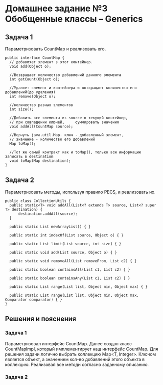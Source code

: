 # Домашнее задание №3 Обобщенные классы – Generics

## Задача 1
Параметризовать CountMap и реализовать его.
    
    public interface CountMap {
      // добавляет элемент в этот контейнер.
      void add(Object o);
  
      //Возвращает количество добавлений данного элемента
      int getCount(Object o);
  
      //Удаляет элемент и контейнера и возвращает количество его добавлений(до удаления)
      int remove(Object o);
  
      //количество разных элементов
      int size();
  
      //Добавить все элементы из source в текущий контейнер, 
      // при совпадении ключей,     суммировать значения
      void addAll(CountMap source);
  
      //Вернуть java.util.Map. ключ - добавленный элемент, 
      // значение - количество его добавлений
      Map toMap();
  
      //Тот же самый контракт как и toMap(), только всю информацию записать в destination
      void toMap(Map destination);
    }

## Задача 2
Параметризовать методы, используя правило PECS, и реализовать их.

    public class CollectionUtils {
      public static<T> void addAll(List<? extends T> source, List<? super T> destination) {
          destination.addAll(source);
      }
  
      public static List newArrayList() { }
  
      public static int indexOf(List source, Object o) { }
  
      public static List limit(List source, int size) { }
  
      public static void add(List source, Object o) { }
  
      public static void removeAll(List removeFrom, List c2) { }
  
      public static boolean containsAll(List c1, List c2) { }
  
      public static boolean containsAny(List c1, List c2) { }
  
      public static List range(List list, Object min, Object max) { }
  
      public static List range(List list, Object min, Object max, Comparator comparator) { }
    }

## Решения и пояснения

### Задача 1
Параметризовал интерфейс CountMap. Далее создал класс CountMapImpl, который имплементирует наш интерфейс CountMap.
Для решения задачи логично выбрать коллекцию Map<T, Integer>. Ключом является объект, а значением кол-во добавлений этого объекта в коллекцию.
Реализовал все методи согласно заданному описанию.

### Задача 2
